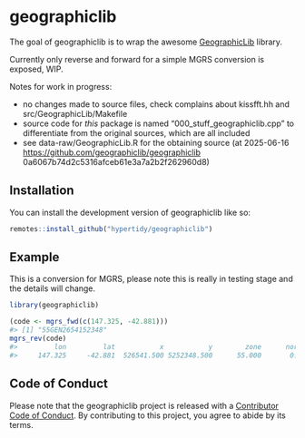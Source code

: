 
<!-- README.md is generated from README.Rmd. Please edit that file -->

# geographiclib

<!-- badges: start -->

<!-- badges: end -->

The goal of geographiclib is to wrap the awesome
[GeographicLib](https://geographiclib.sourceforge.io/) library.

Currently only reverse and forward for a simple MGRS conversion is
exposed, WIP.

Notes for work in progress:

- no changes made to source files, check complains about kissfft.hh and
  src/GeographicLib/Makefile
- source code for *this* package is named “000_stuff_geographiclib.cpp”
  to differentiate from the original sources, which are all included
- see data-raw/GeographicLib.R for the obtaining source (at 2025-06-16
  <https://github.com/geographiclib/geographiclib>
  0a6067b74d2c5316afceb61e3a7a2b2f262960d8)

## Installation

You can install the development version of geographiclib like so:

``` r
remotes::install_github("hypertidy/geographiclib")
```

## Example

This is a conversion for MGRS, please note this is really in testing
stage and the details will change.

``` r
library(geographiclib)

(code <- mgrs_fwd(c(147.325, -42.881)))
#> [1] "55GEN2654152348"
mgrs_rev(code)
#>         lon         lat           x           y        zone      northp 
#>     147.325     -42.881  526541.500 5252348.500      55.000       0.000
```

## Code of Conduct

Please note that the geographiclib project is released with a
[Contributor Code of
Conduct](https://contributor-covenant.org/version/2/1/CODE_OF_CONDUCT.html).
By contributing to this project, you agree to abide by its terms.
